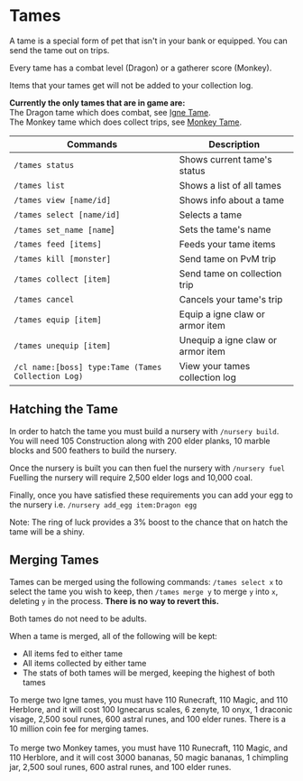 # Tames

A tame is a special form of pet that isn't in your bank or equipped. You can send the tame out on trips.

Every tame has a combat level (Dragon) or a gatherer score (Monkey).

Items that your tames get will not be added to your collection log.

**Currently the only tames that are in game are:**\
The Dragon tame which does combat, see [Igne Tame](tames/igne-tame.md).\
The Monkey tame which does collect trips, see [Monkey Tame](tames/monkey-tame.md).

| Commands                                           | Description                       |
| -------------------------------------------------- | --------------------------------- |
| `/tames status`                                    | Shows current tame's status       |
| `/tames list`                                      | Shows a list of all tames         |
| `/tames view [name/id]`                            | Shows info about a tame           |
| `/tames select [name/id]`                          | Selects a tame                    |
| `/tames set_name [name`]                           | Sets the tame's name              |
| `/tames feed [items]`                              | Feeds your tame items             |
| `/tames kill [monster]`                            | Send tame on PvM trip             |
| `/tames collect [item]`                            | Send tame on collection trip      |
| `/tames cancel`                                    | Cancels your tame's trip          |
| `/tames equip [item]`                              | Equip a igne claw or armor item   |
| `/tames unequip [item]`                            | Unequip a igne claw or armor item |
| `/cl name:[boss] type:Tame (Tames Collection Log)` | View your tames collection log    |

## Hatching the Tame

In order to hatch the tame you must build a nursery with `/nursery build`.\
You will need 105 Construction along with 200 elder planks, 10 marble blocks and 500 feathers to build the nursery.

Once the nursery is built you can then fuel the nursery with `/nursery fuel`\
Fuelling the nursery will require 2,500 elder logs and 10,000 coal.

Finally, once you have satisfied these requirements you can add your egg to the nursery i.e. `/nursery add_egg item:Dragon egg`

Note: The ring of luck provides a 3% boost to the chance that on hatch the tame will be a shiny.

## Merging Tames

Tames can be merged using the following commands: `/tames select x` to select the tame you wish to keep, then `/tames merge y` to merge `y` into `x`, deleting `y` in the process. **There is no way to revert this.**

Both tames do not need to be adults.

When a tame is merged, all of the following will be kept:

* All items fed to either tame
* All items collected by either tame
* The stats of both tames will be merged, keeping the highest of both tames

To merge two Igne tames, you must have 110 Runecraft, 110 Magic, and 110 Herblore, and it will cost 100 Ignecarus scales, 6 zenyte, 10 onyx, 1 draconic visage, 2,500 soul runes, 600 astral runes, and 100 elder runes. There is a 10 million coin fee for merging tames.\
\
To merge two Monkey tames, you must have 110 Runecraft, 110 Magic, and 110 Herblore, and it will cost 3000 bananas, 50 magic bananas, 1 chimpling jar, 2,500 soul runes, 600 astral runes, and 100 elder runes.
